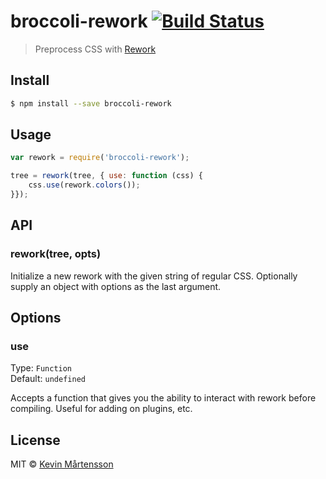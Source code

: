 # broccoli-rework [![Build Status](https://travis-ci.org/kevva/broccoli-rework.svg?branch=master)](https://travis-ci.org/kevva/broccoli-rework)

> Preprocess CSS with [Rework](https://github.com/reworkcss/rework)

## Install

```bash
$ npm install --save broccoli-rework
```

## Usage

```js
var rework = require('broccoli-rework');

tree = rework(tree, { use: function (css) {
    css.use(rework.colors());
}});
```

## API

### rework(tree, opts)

Initialize a new rework with the given string of regular CSS. Optionally supply
an object with options as the last argument.

## Options

### use

Type: `Function`  
Default: `undefined`

Accepts a function that gives you the ability to interact with rework before
compiling. Useful for adding on plugins, etc.

## License

MIT © [Kevin Mårtensson](https://github.com/kevva)
